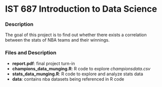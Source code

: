 # IST 687 Introduction to Data Science

### Description

The goal of this project is to find out whether there exists a correlation
between the stats of NBA teams and their winnings.

### Files and Description

- __report.pdf__: final project turn-in
- __champions_data_munging.R__: R code to explore _championsdata.csv_
- __stats_data_munging.R__: R code to explore and analyze stats data
- __data__: contains nba datasets being referenced in R code
